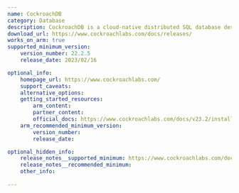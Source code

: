 ```yaml
---
name: CockroachDB
category: Database
description: CockroachDB is a cloud-native distributed SQL database designed to build, scale, and manage modern, data-intensive applications.
download_url: https://www.cockroachlabs.com/docs/releases/
works_on_arm: true
supported_minimum_version:
    version_number: 22.2.5
    release_date: 2023/02/16

optional_info:
    homepage_url: https://www.cockroachlabs.com/
    support_caveats:
    alternative_options:
    getting_started_resources:
        arm_content:
        partner_content:
        official_docs: https://www.cockroachlabs.com/docs/v23.2/install-cockroachdb-linux
    arm_recommended_minimum_version:
        version_number:
        release_date:

optional_hidden_info:
    release_notes__supported_minimum: https://www.cockroachlabs.com/docs/releases/v22.2?#v22-2-5
    release_notes__recommended_minimum:
    other_info:
 
---
```

